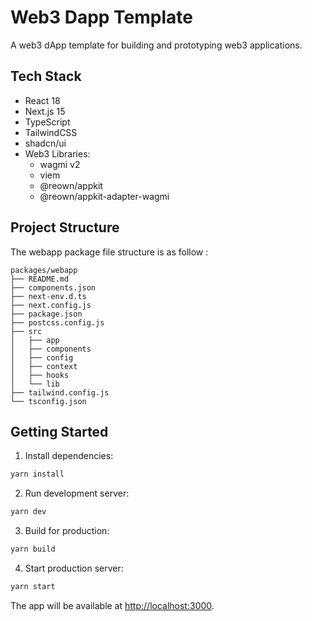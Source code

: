 # Web3 Dapp Template

A web3 dApp template for building and prototyping web3 applications.

## Tech Stack

- React 18
- Next.js 15
- TypeScript
- TailwindCSS
- shadcn/ui
- Web3 Libraries:
  - wagmi v2
  - viem
  - @reown/appkit
  - @reown/appkit-adapter-wagmi

## Project Structure

The webapp package file structure is as follow :

```
packages/webapp
├── README.md
├── components.json
├── next-env.d.ts
├── next.config.js
├── package.json
├── postcss.config.js
├── src
│   ├── app
│   ├── components
│   ├── config
│   ├── context
│   ├── hooks
│   └── lib
├── tailwind.config.js
└── tsconfig.json
```

## Getting Started

1. Install dependencies:

```bash
yarn install
```

2. Run development server:

```bash
yarn dev
```

3. Build for production:

```bash
yarn build
```

4. Start production server:

```bash
yarn start
```

The app will be available at [http://localhost:3000](http://localhost:3000).
